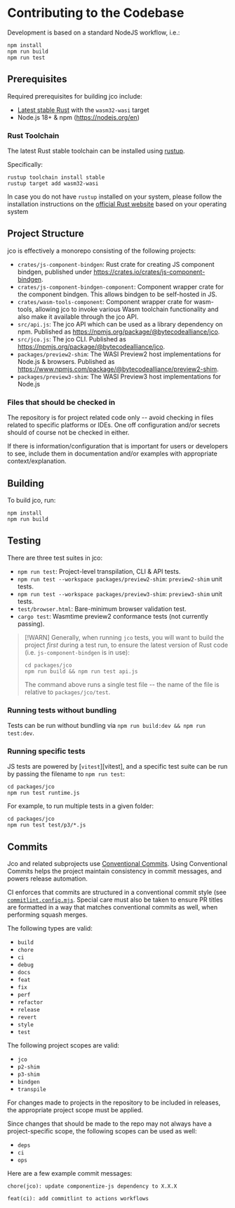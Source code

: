 # Contributing to the Codebase

Development is based on a standard NodeJS workflow, i.e.:

```console
npm install
npm run build
npm run test
```

## Prerequisites

Required prerequisites for building jco include:

* [Latest stable Rust](https://www.rust-lang.org/tools/install) with the `wasm32-wasi` target
* Node.js 18+ & npm (https://nodejs.org/en)

### Rust Toolchain

The latest Rust stable toolchain can be installed using [rustup](https://rustup.rs/).

Specifically:

```shell
rustup toolchain install stable
rustup target add wasm32-wasi
```

In case you do not have `rustup` installed on your system, please follow the installation instructions on the [official Rust website](https://www.rust-lang.org/tools/install) based on your operating system

## Project Structure

jco is effectively a monorepo consisting of the following projects:

* `crates/js-component-bindgen`: Rust crate for creating JS component bindgen, published under https://crates.io/crates/js-component-bindgen.
* `crates/js-component-bindgen-component`: Component wrapper crate for the component bindgen. This allows bindgen to be self-hosted in JS.
* `crates/wasm-tools-component`: Component wrapper crate for wasm-tools, allowing jco to invoke various Wasm toolchain functionality and also make it available through the jco API.
* `src/api.js`: The jco API which can be used as a library dependency on npm. Published as https://npmjs.org/package/@bytecodealliance/jco.
* `src/jco.js`: The jco CLI. Published as https://npmjs.org/package/@bytecodealliance/jco.
* `packages/preview2-shim`: The WASI Preview2 host implementations for Node.js & browsers. Published as https://www.npmjs.com/package/@bytecodealliance/preview2-shim.
* `packages/preview3-shim`: The WASI Preview3 host implementations for Node.js

### Files that should be checked in

The repository is for project related code only -- avoid checking in files related to specific platforms or IDEs. One off configuration and/or secrets should of course not be checked in either.

If there is information/configuration that is important for users or developers to see, include them in documentation and/or examples with appropriate context/explanation.

## Building

To build jco, run:

```
npm install
npm run build
```

## Testing

There are three test suites in jco:

* `npm run test`: Project-level transpilation, CLI & API tests.
* `npm run test --workspace packages/preview2-shim`: `preview2-shim` unit tests.
* `npm run test --workspace packages/preview3-shim`: `preview3-shim` unit tests.
* `test/browser.html`: Bare-minimum browser validation test.
* `cargo test`: Wasmtime preview2 conformance tests (not currently passing).

> [!WARN]
> Generally, when running `jco` tests, you will want to build the project *first* during a test run,
> to ensure the latest version of Rust code (i.e. `js-component-bindgen` is in use):
>
> ```
> cd packages/jco
> npm run build && npm run test api.js
> ```
>
> The command above runs a single test file -- the name of the file is relative to `packages/jco/test`.

### Running tests without bundling

Tests can be run without bundling via `npm run build:dev && npm run test:dev`.

### Running specific tests

JS tests are powered by [`vitest`][vitest], and a specific test suite can be run by passing
the filename to `npm run test`:

```console
cd packages/jco
npm run test runtime.js
```

For example, to run multiple tests in a given folder:

```console
cd packages/jco
npm run test test/p3/*.js
```

## Commits

Jco and related subprojects use [Conventional Commits](https://www.conventionalcommits.org/en/v1.0.0/).
Using Conventional Commits helps the project maintain consistency in commit messages, and powers release
automation.

CI enforces that commits are structured in a conventional commit style (see [`commitlint.config.mjs`](https://github.com/bytecodealliance/jco/blob/main/commitlint.config.mjs).
Special care must also be taken to ensure PR titles are formatted in a way that matches conventional commits as well,
when performing squash merges.

The following types are valid:
- `build`
- `chore`
- `ci`
- `debug`
- `docs`
- `feat`
- `fix`
- `perf`
- `refactor`
- `release`
- `revert`
- `style`
- `test`

The following project scopes are valid:
- `jco`
- `p2-shim`
- `p3-shim`
- `bindgen`
- `transpile`

For changes made to projects in the repository to be included in releases, the appropriate project scope must be applied.

Since changes that should be made to the repo may not always have a project-specific scope, the
following scopes can be used as well:
- `deps`
- `ci`
- `ops`

Here are a few example commit messages:

```
chore(jco): update componentize-js dependency to X.X.X
```

```
feat(ci): add commitlint to actions workflows
```
